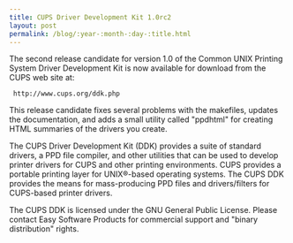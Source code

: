 ```yaml
---
title: CUPS Driver Development Kit 1.0rc2
layout: post
permalink: /blog/:year-:month-:day-:title.html
---
```


The second release candidate for version 1.0 of the Common UNIX Printing System Driver Development Kit is now available for download from the CUPS web site at:

     http://www.cups.org/ddk.php

This release candidate fixes several problems with the makefiles, updates the documentation, and adds a small utility called "ppdhtml" for creating HTML summaries of the drivers you create.
The CUPS Driver Development Kit (DDK) provides a suite of standard drivers, a PPD file compiler, and other utilities that can be used to develop printer drivers for CUPS and other printing environments.  CUPS provides a portable printing layer for UNIX®-based operating systems.  The CUPS DDK provides the means for mass-producing PPD files and drivers/filters for CUPS-based printer drivers.
The CUPS DDK is licensed under the GNU General Public License.  Please contact Easy Software Products for commercial support and "binary distribution" rights.
